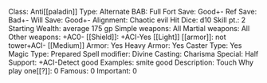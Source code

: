 Class: Anti[[paladin]]
Type: Alternate
BAB: Full
Fort Save: Good+-
Ref Save: Bad+-
Will Save: Good+-
Alignment: Chaotic evil
Hit Dice: d10
Skill pt.: 2
Starting Wealth: average 175 gp
Simple weapons: All
Martial weapons: All
Other weapons: +AC0-
[[Shield]]: +ACI-Yes
[[Light]] [[armor]]:  not tower+ACI-
[[Medium]] Armor: Yes
Heavy Armor: Yes
Caster Type: Yes
Magic Type: Prepared
Spell modifier: Divine
Casting: Charisma
Special: Half
Support: +ACI-Detect good
Examples:  smite good
Description:  Touch 
Why play one[[?]]: 0
Famous: 0
Important: 0
